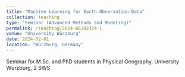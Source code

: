 ```yaml
---
title: "Machine Learning for Earth Observation Data"
collection: teaching
type: "Seminar (Advanced Methods and Modeling)"
permalink: /teaching/2024-WS202324-1
venue: "University Würzburg"
date: 2024-02-01
location: "Würzburg, Germany"
---
```


Seminar for M.Sc. and PhD students in Physical Geography, University Wurzburg, 2 SWS